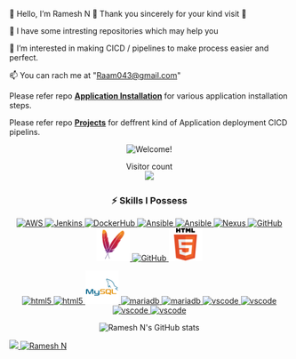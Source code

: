  👋 Hello, I’m Ramesh N  🙏 Thank you sincerely for your kind visit 🙏
  
  💾 I have some intresting repositories which may help you
  
  👀 I’m interested in making CICD / pipelines to make process easier and perfect.
  
  📫 You can rach me at "Raam043@gmail.com"


  Please refer repo **[Application Installation](https://github.com/Raam043/Applications-Installation.git)** for various application installation steps.

  Please refer repo **[Projects](https://github.com/Raam043/Projects)** for deffrent kind of Application deployment CICD pipelins.


<div align="center" width="50">

<img src="https://i.imgur.com/dTYwdG1.gif" alt="Welcome!" width="300"/>

</div>

     
<p align="center"> 
  Visitor count<br>
  <img src="https://profile-counter.glitch.me/Raam043/count.svg" />
</p>


</p>


<h3 align="center">⚡ Skills I Possess</h3>


<p align="center">

<p align="center">
 <a href="https://aws.amazon.com/" target="_blank" rel="noreferrer"> <img src="https://www.vectorlogo.zone/logos/amazon_aws/amazon_aws-ar21.svg" alt="AWS" width="90" height="60"/> </a>  
<a href="https://www.jenkins.io/" target="_blank" rel="noreferrer"> <img src="https://www.vectorlogo.zone/logos/jenkins/jenkins-icon.svg" alt="Jenkins" width="60" height="60"/> </a>  
<a href="https://hub.docker.com/u/raam043" target="_blank" rel="noreferrer"> <img src="https://www.vectorlogo.zone/logos/docker/docker-official.svg" alt="DockerHub" width="60" height="60"/> </a> 
<a href="https://www.ansible.com/" target="_blank" rel="noreferrer"> <img src="https://www.vectorlogo.zone/logos/ansible/ansible-icon.svg" alt="Ansible" width="60" height="60"/> </a> 
<a href="https://www.terraform.io/" target="_blank" rel="noreferrer"> <img src="https://www.vectorlogo.zone/logos/terraformio/terraformio-icon.svg" alt="Ansible" width="60" height="60"/> </a> 
<a href="https://www.sonatype.com/products/nexus-repository" target="_blank" rel="noreferrer"> <img src="https://image.similarpng.com/very-thumbnail/2020/06/Logo-google-nexus-transparent-background-PNG.png" alt="Nexus" width="60" height="60"/> </a>   
<a href="https://www.ansible.com/" target="_blank" rel="noreferrer"> <img src="https://www.vectorlogo.zone/logos/kubernetes/kubernetes-icon.svg" alt="GitHub" width="60" height="60"/> </a> 
<a href="https://maven.apache.org/index.html" target="_blank" rel="noreferrer"> <img src="https://raw.githubusercontent.com/vscode-icons/vscode-icons/63a4a33b35b50d243716d03b95a955e49db97662/icons/file_type_maven.svg" alt="Maven" width="60" height="60"/> </a> 
<a href="https://github.com/Raam043" target="_blank" rel="noreferrer"> <img src="https://www.vectorlogo.zone/logos/github/github-icon.svg" alt="GitHub" width="60" height="60"/> </a>  
<a href="https://www.w3.org/html/" target="_blank" rel="noreferrer"> <img src="https://raw.githubusercontent.com/devicons/devicon/master/icons/html5/html5-original-wordmark.svg" alt="html5" width="60" height="60"/> </a> 
</p>
<p align="center">
<a href="https://nodejs.org/en/" target="_blank" rel="noreferrer"> <img src="https://www.vectorlogo.zone/logos/nodejs/nodejs-icon.svg" alt="html5" width="60" height="60"/> </a> 
<a href="https://www.nagios.org/" target="_blank" rel="noreferrer"> <img src="https://www.vectorlogo.zone/logos/nagios/nagios-ar21.svg" alt="html5" width="60" height="60"/> </a> 
<a href="https://www.mysql.com/" target="_blank" rel="noreferrer"> <img src="https://raw.githubusercontent.com/devicons/devicon/master/icons/mysql/mysql-original-wordmark.svg" alt="mysql" width="60" height="60"/> </a> 
<a href="https://www.selenium.dev/" target="_blank" rel="noreferrer"> <img src="https://iconape.com/wp-content/files/yd/371438/svg/371438.svg" alt="mariadb" width="60" height="60"/> </a>  
<a href="https://mariadb.org/" target="_blank" rel="noreferrer"> <img src="https://www.vectorlogo.zone/logos/mariadb/mariadb-icon.svg" alt="mariadb" width="60" height="60"/> </a>  
<a href="https://code.visualstudio.com/" target="_blank" rel="noreferrer"> <img src="https://cdn.jsdelivr.net/gh/devicons/devicon/icons/vscode/vscode-original-wordmark.svg" alt="vscode" width="60" height="60"/> </a> 
 <a href="https://tomcat.apache.org/" target="_blank" rel="noreferrer"> <img src="https://www.vectorlogo.zone/logos/apache_tomcat/apache_tomcat-icon.svg" alt="vscode" width="60" height="60"/> </a> 
  <a href="https://www.nginx.com/" target="_blank" rel="noreferrer"> <img src="https://www.vectorlogo.zone/logos/nginx/nginx-icon.svg" alt="vscode" width="60" height="60"/> </a> 
  <a href="https://angular.io/" target="_blank" rel="noreferrer"> <img src="https://www.vectorlogo.zone/logos/angular/angular-icon.svg" alt="vscode" width="60" height="60"/> </a>
</p>
  
  
  
  

<p align="center"><img src="https://github-readme-stats.vercel.app/api?username=raam043&amp;show_icons=true&amp;theme=vue&amp;include_all_commits=true" alt="Ramesh N&#39;s GitHub stats" width="600"></p>


  <a href="mailto:raam043@gmail.com?subject=Hello Dear Ramesh N! I send this message from your Github Profile. I need to talk to you!" target="_blank">
    <img src="https://img.shields.io/badge/-Mail Me-c14438?style=flat&logo=Gmail&logoColor=white&link=mailto:raam043@gmail.com" height="28">
  </a>

  <a href="https://github.com/Raam043" target="_blank">
    <img src="https://komarev.com/ghpvc/?username=Raam043&label=Views&color=brightgreen&style=flat" alt="Ramesh N" height="28" />
  </a>
